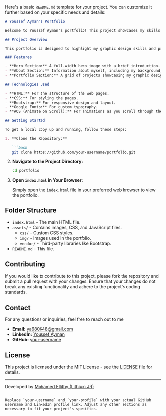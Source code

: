 Here's a basic `README.md` template for your project. You can customize it further based on your specific needs and details:

```markdown
# Youssef Ayman's Portfolio

Welcome to Youssef Ayman's portfolio! This project showcases my skills and work as a Graphic Designer. The portfolio includes sections for a hero image, about information, and a gallery of my work.

## Project Overview

This portfolio is designed to highlight my graphic design skills and provide potential clients or employers with a clear view of my work and experience.

### Features

- **Hero Section:** A full-width hero image with a brief introduction.
- **About Section:** Information about myself, including my background, contact details, and availability.
- **Portfolio Section:** A grid of projects showcasing my graphic design work.

## Technologies Used

- **HTML:** For the structure of the web pages.
- **CSS:** For styling the pages.
- **Bootstrap:** For responsive design and layout.
- **Google Fonts:** For custom typography.
- **AOS (Animate on Scroll):** For animations as you scroll through the site.

## Getting Started

To get a local copy up and running, follow these steps:

1. **Clone the Repository:**

   ```bash
   git clone https://github.com/your-username/portfolio.git
   ```

2. **Navigate to the Project Directory:**

   ```bash
   cd portfolio
   ```

3. **Open `index.html` in Your Browser:**

   Simply open the `index.html` file in your preferred web browser to view the portfolio.

## Folder Structure

- `index.html` - The main HTML file.
- `assets/` - Contains images, CSS, and JavaScript files.
  - `css/` - Custom CSS styles.
  - `img/` - Images used in the portfolio.
  - `vendor/` - Third-party libraries like Bootstrap.
- `README.md` - This file.

## Contributing

If you would like to contribute to this project, please fork the repository and submit a pull request with your changes. Ensure that your changes do not break any existing functionality and adhere to the project's coding standards.

## Contact

For any questions or inquiries, feel free to reach out to me:

- **Email:** ya680648@gmail.com
- **LinkedIn:** [Youssef Ayman](https://www.linkedin.com/in/your-profile)
- **GitHub:** [your-username](https://github.com/your-username)

## License

This project is licensed under the MIT License - see the [LICENSE](LICENSE) file for details.

---

Developed by [Mohamed Ellithy (Lithium JR)](https://www.linkedin.com/in/mohamedellithyyy/)
```

Replace `your-username` and `your-profile` with your actual GitHub username and LinkedIn profile link. Adjust any other sections as necessary to fit your project's specifics.